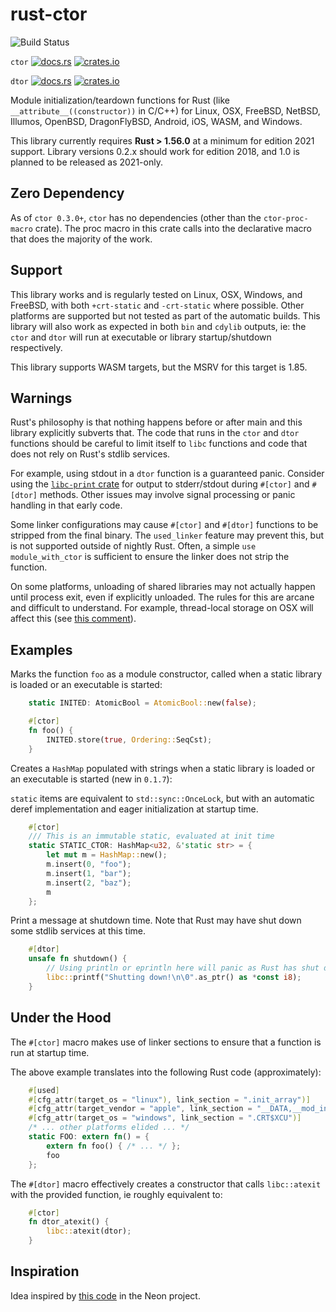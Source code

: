 # rust-ctor

![Build Status](https://github.com/mmastrac/rust-ctor/actions/workflows/rust.yml/badge.svg)

`ctor` [![docs.rs](https://docs.rs/ctor/badge.svg)](https://docs.rs/ctor)
[![crates.io](https://img.shields.io/crates/v/ctor.svg)](https://crates.io/crates/ctor)

`dtor` [![docs.rs](https://docs.rs/dtor/badge.svg)](https://docs.rs/dtor)
[![crates.io](https://img.shields.io/crates/v/dtor.svg)](https://crates.io/crates/dtor)

Module initialization/teardown functions for Rust (like
`__attribute__((constructor))` in C/C++) for Linux, OSX, FreeBSD, NetBSD,
Illumos, OpenBSD, DragonFlyBSD, Android, iOS, WASM, and Windows.

This library currently requires **Rust > 1.56.0** at a minimum for edition
2021 support. Library versions 0.2.x should work for edition 2018, and 1.0
is planned to be released as 2021-only.

## Zero Dependency

As of `ctor 0.3.0+`, `ctor` has no dependencies (other than the
`ctor-proc-macro` crate). The proc macro in this crate calls into the
declarative macro that does the majority of the work.

## Support

This library works and is regularly tested on Linux, OSX, Windows, and FreeBSD,
with both `+crt-static` and `-crt-static` where possible. Other platforms are
supported but not tested as part of the automatic builds. This library will also
work as expected in both `bin` and `cdylib` outputs, ie: the `ctor` and `dtor`
will run at executable or library startup/shutdown respectively.

This library supports WASM targets, but the MSRV for this target is 1.85.

## Warnings

Rust's philosophy is that nothing happens before or after main and
this library explicitly subverts that. The code that runs in the `ctor`
and `dtor` functions should be careful to limit itself to `libc`
functions and code that does not rely on Rust's stdlib services.

For example, using stdout in a `dtor` function is a guaranteed panic. Consider
using the [`libc-print` crate](https://crates.io/crates/libc-print) for output
to stderr/stdout during `#[ctor]` and `#[dtor]` methods. Other issues
may involve signal processing or panic handling in that early code.

Some linker configurations may cause `#[ctor]` and `#[dtor]` functions to be
stripped from the final binary. The `used_linker` feature may prevent this, but
is not supported outside of nightly Rust. Often, a simple `use module_with_ctor`
is sufficient to ensure the linker does not strip the function.

On some platforms, unloading of shared libraries may not actually happen until
process exit, even if explicitly unloaded. The rules for this are arcane and
difficult to understand. For example, thread-local storage on OSX will affect
this (see [this
comment](https://github.com/rust-lang/rust/issues/28794#issuecomment-368693049)).

## Examples

Marks the function `foo` as a module constructor, called when a static
library is loaded or an executable is started:

```rust
    static INITED: AtomicBool = AtomicBool::new(false);

    #[ctor]
    fn foo() {
        INITED.store(true, Ordering::SeqCst);
    }
```

Creates a `HashMap` populated with strings when a static
library is loaded or an executable is started (new in `0.1.7`):

`static` items are equivalent to `std::sync::OnceLock`, but with
an automatic deref implementation and eager initialization at
startup time.

```rust
    #[ctor]
    /// This is an immutable static, evaluated at init time
    static STATIC_CTOR: HashMap<u32, &'static str> = {
        let mut m = HashMap::new();
        m.insert(0, "foo");
        m.insert(1, "bar");
        m.insert(2, "baz");
        m
    };
```

Print a message at shutdown time. Note that Rust may have shut down
some stdlib services at this time.

```rust
    #[dtor]
    unsafe fn shutdown() {
        // Using println or eprintln here will panic as Rust has shut down
        libc::printf("Shutting down!\n\0".as_ptr() as *const i8);
    }
```

## Under the Hood

The `#[ctor]` macro makes use of linker sections to ensure that a
function is run at startup time.

The above example translates into the following Rust code (approximately):

```rust
    #[used]
    #[cfg_attr(target_os = "linux"), link_section = ".init_array")]
    #[cfg_attr(target_vendor = "apple", link_section = "__DATA,__mod_init_func")]
    #[cfg_attr(target_os = "windows", link_section = ".CRT$XCU")]
    /* ... other platforms elided ... */
    static FOO: extern fn() = {
        extern fn foo() { /* ... */ };
        foo
    };
```

The `#[dtor]` macro effectively creates a constructor that calls `libc::atexit`
with the provided function, ie roughly equivalent to:

```rust
    #[ctor]
    fn dtor_atexit() {
        libc::atexit(dtor);
    }
```

## Inspiration

Idea inspired by [this
code](https://github.com/neon-bindings/neon/blob/2277e943a619579c144c1da543874f4a7ec39879/src/lib.rs#L42)
in the Neon project.
